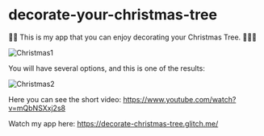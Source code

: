 # decorate-your-christmas-tree

🎁🎄 This is my app that you can enjoy decorating your Christmas Tree. 🎄🎅🏽

![Christmas1](https://user-images.githubusercontent.com/91973134/146818822-d6cb6ad1-643f-4492-99c4-f6dca7b91ec6.jpg)

You will have several options, and this is one of the results:

![Christmas2](https://user-images.githubusercontent.com/91973134/146818841-f75abbcb-a0de-4dc8-a573-7bc9834daf88.jpg)

Here you can see the short video:
https://www.youtube.com/watch?v=mQbNSXxj2s8

Watch my app here:    https://decorate-christmas-tree.glitch.me/
